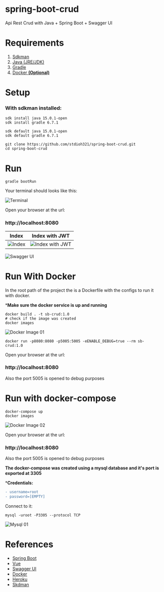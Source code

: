 # spring-boot-crud
Api Rest Crud with Java + Spring Boot + Swagger UI

# Requirements
1. [Sdkman](https://sdkman.io/install)
2. [Java (JRE/JDK)](https://openjdk.java.net/install/index.html)
3. [Gradle](https://gradle.org/install/)
4. [Docker **(Optional)**](https://www.docker.com/products/docker-desktop)

# Setup
### **With sdkman installed:**
```shell
sdk install java 15.0.1-open
sdk install gradle 6.7.1

sdk default java 15.0.1-open
sdk default gradle 6.7.1
```
```shell
git clone https://github.com/stdioh321/spring-boot-crud.git
cd spring-boot-crud
```
# Run
```shell
gradle bootRun
```

Your terminal should looks like this:

![Terminal](docs/screenshots/screenshot_01.png)


Open your browser at the url:<br>
### **http://localhost:8080**

|Index|Index with JWT|
|---|---|
|![Index](docs/screenshots/screenshot_02.png)|![Index with JWT](docs/screenshots/screenshot_03.png)|


![Swagger UI](docs/screenshots/screenshot_swagger_01.png)


# Run With Docker

In the root path of the project the is a Dockerfile with the configs to run it with docker. 

***Make sure the docker service is up and running** 
```shell
docker build . -t sb-crud:1.0
# check if the image was created
docker images
```

![Docker Image 01](docs/screenshots/screenshot_docker_01.png)

```shell
docker run -p8080:8080 -p5005:5005 -eENABLE_DEBUG=true --rm sb-crud:1.0
```
Open your browser at the url:<br>
### **http://localhost:8080**

Also the port 5005 is opened to debug purposes 

# Run with docker-compose
```shell
docker-compose up
docker images
```

![Docker Image 02](docs/screenshots/screenshot_docker_02.png)

Open your browser at the url:<br>
### **http://localhost:8080**

Also the port 5005 is opened to debug purposes

**The docker-compose was created  using a mysql database and it's port is exported at 3305**

***Credentials:**
```diff
- username=root
- password=[EMPTY]
```


Connect to it:
```shell
mysql -uroot -P3305 --protocol TCP
```


![Mysql 01](docs/screenshots/screenshot_mysql_01.png)

# References
* [Spring Boot](https://spring.io/projects/spring-boot)
* [Vue](https://vuejs.org/)
* [Swagger UI](https://swagger.io/tools/swagger-ui/)
* [Docker](https://www.docker.com/)
* [Heroku](https://www.heroku.com/what)
* [Skdman](https://sdkman.io/)



